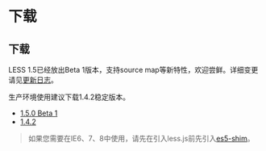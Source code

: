 # 下载


## 下载

LESS 1.5已经放出Beta 1版本，支持source map等新特性，欢迎尝鲜。详细变更请见[更新日志](./changelog.html)。

生产环境使用建议下载1.4.2稳定版本。

- [1.5.0 Beta 1](https://github.com/less/less.js/raw/master/dist/less-1.5.0.min.js)
- [1.4.2](https://github.com/less/less.js/raw/master/dist/less-1.4.2.min.js)

> 如果您需要在IE6、7、8中使用，请先在引入less.js前先引入[es5-shim](https://github.com/kriskowal/es5-shim)。